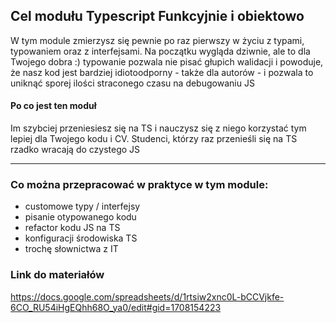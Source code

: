 ## Cel modułu Typescript Funkcyjnie i obiektowo

W tym module zmierzysz się pewnie po raz pierwszy w życiu z typami, typowaniem oraz z interfejsami. Na początku wygląda dziwnie, ale to dla Twojego dobra :) typowanie pozwala nie pisać głupich walidacji i powoduje, że nasz kod jest bardziej idiotoodporny - także dla autorów - i pozwala to uniknąć sporej ilości straconego czasu na debugowaniu JS

#### Po co jest ten moduł
Im szybciej przeniesiesz się na TS i nauczysz się z niego korzystać tym lepiej dla Twojego kodu i CV. Studenci, którzy raz przenieśli się na TS rzadko wracają do czystego JS

***

### Co można przepracować w praktyce w tym module:
- customowe typy / interfejsy
- pisanie otypowanego kodu
- refactor kodu JS na TS
- konfiguracji środowiska TS
- trochę słownictwa z IT

### Link do materiałów
https://docs.google.com/spreadsheets/d/1rtsiw2xnc0L-bCCVjkfe-6CO_RU54iHgEQhh68O_ya0/edit#gid=1708154223
